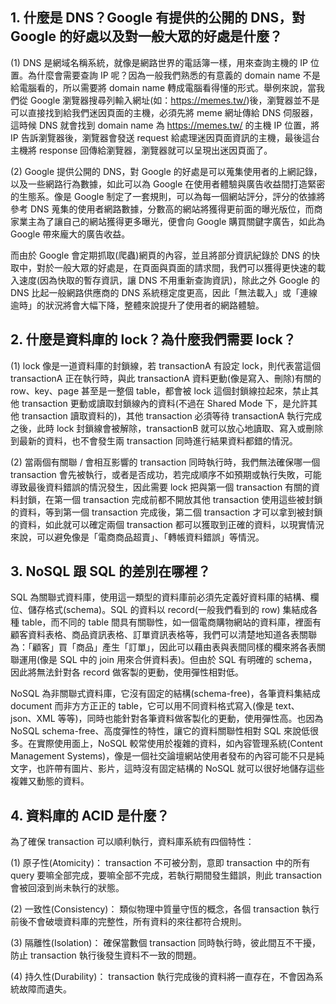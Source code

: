 ## 1. 什麼是 DNS？Google 有提供的公開的 DNS，對 Google 的好處以及對一般大眾的好處是什麼？
(1) DNS 是網域名稱系統，就像是網路世界的電話簿一樣，用來查詢主機的 IP 位置。為什麼會需要查詢 IP 呢？因為一般我們熟悉的有意義的 domain name 不是給電腦看的，所以需要將 domain name 轉成電腦看得懂的形式。舉例來說，當我們從 Google 瀏覽器搜尋列輸入網址(如：https://memes.tw/)後，瀏覽器並不是可以直接找到給我們迷因頁面的主機，必須先將 meme 網址傳給 DNS 伺服器，這時候 DNS 就會找到 domain name 為 https://memes.tw/ 的主機 IP 位置，將 IP 告訴瀏覽器後，瀏覽器會發送 request 給處理迷因頁面資訊的主機，最後這台主機將 response 回傳給瀏覽器，瀏覽器就可以呈現出迷因頁面了。

(2) Google 提供公開的 DNS，對 Google 的好處是可以蒐集使用者的上網記錄，以及一些網路行為數據，如此可以為 Google 在使用者體驗與廣告收益間打造緊密的生態系。像是 Google 制定了一套規則，可以為每一個網站評分，評分的依據將參考 DNS 蒐集的使用者網路數據，分數高的網站將獲得更前面的曝光版位，而商家業主為了讓自己的網站獲得更多曝光，便會向 Google 購買關鍵字廣告，如此為 Google 帶來龐大的廣告收益。

而由於 Google 會定期抓取(爬蟲)網頁的內容，並且將部分資訊紀錄於 DNS 的快取中，對於一般大眾的好處是，在頁面與頁面的請求間，我們可以獲得更快速的載入速度(因為快取的暫存資訊，讓 DNS 不用重新查詢資訊)，除此之外 Google 的 DNS 比起一般網路供應商的 DNS 系統穩定度更高，因此「無法載入」或「連線逾時」的狀況將會大幅下降，整體來說提升了使用者的網路體驗。


## 2. 什麼是資料庫的 lock？為什麼我們需要 lock？
(1) lock 像是一道資料庫的封鎖線，若 transactionA 有設定 lock，則代表當這個 transactionA 正在執行時，與此 transactionA 資料更動(像是寫入、刪除)有關的 row、key、page 甚至是一整個 table，都會被 lock 這個封鎖線拉起來，禁止其他 transaction 更動或讀取封鎖線內的資料(不過在 Shared Mode 下，是允許其他 transaction 讀取資料的)，其他 transaction 必須等待 transactionA 執行完成之後，此時 lock 封鎖線會被解除，transactionB 就可以放心地讀取、寫入或刪除到最新的資料，也不會發生兩 transaction 同時進行結果資料都錯的情況。

(2) 當兩個有關聯 / 會相互影響的 transaction 同時執行時，我們無法確保哪一個 transaction 會先被執行，或者是否成功，若完成順序不如預期或執行失敗，可能導致最後資料錯誤的情況發生，因此需要 lock 把與第一個 transaction 有關的資料封鎖，在第一個 transaction 完成前都不開放其他 transaction 使用這些被封鎖的資料，等到第一個 transaction 完成後，第二個 transaction 才可以拿到被封鎖的資料，如此就可以確定兩個 transaction 都可以獲取到正確的資料，以現實情況來說，可以避免像是「電商商品超賣」、「轉帳資料錯誤」等情況。


## 3. NoSQL 跟 SQL 的差別在哪裡？
SQL 為關聯式資料庫，使用這一類型的資料庫前必須先定義好資料庫的結構、欄位、儲存格式(schema)。SQL 的資料以 record(一般我們看到的 row) 集結成各種 table，而不同的 table 間具有關聯性，如一個電商購物網站的資料庫，裡面有顧客資料表格、商品資訊表格、訂單資訊表格等，我們可以清楚地知道各表關聯為：「顧客」買「商品」產生「訂單」，因此可以藉由表與表間同樣的欄來將各表關聯運用(像是 SQL 中的 join 用來合併資料表)。但由於 SQL 有明確的 schema，因此將無法針對各 record 做客製的更動，使用彈性相對低。

NoSQL 為非關聯式資料庫，它沒有固定的結構(schema-free)，各筆資料集結成 document 而非方方正正的 table，它可以用不同資料格式寫入(像是 text、json、XML 等等)，同時也能針對各筆資料做客製化的更動，使用彈性高。也因為 NoSQL schema-free、高度彈性的特性，讓它的資料關聯性相對 SQL 來說低很多。在實際使用面上，NoSQL 較常使用於複雜的資料，如內容管理系統(Content Management Systems)，像是一個社交論壇網站使用者發布的內容可能不只是純文字，也許帶有圖片、影片，這時沒有固定結構的 NoSQL 就可以很好地儲存這些複雜又動態的資料。


## 4. 資料庫的 ACID 是什麼？
為了確保 transaction 可以順利執行，資料庫系統有四個特性：

(1) 原子性(Atomicity)：
transaction 不可被分割，意即 transaction 中的所有 query 要嘛全部完成，要嘛全部不完成，若執行期間發生錯誤，則此 transaction 會被回滾到尚未執行的狀態。

(2) 一致性(Consistency)：
類似物理中質量守恆的概念，各個 transaction 執行前後不會破壞資料庫的完整性，所有資料的來往都符合規則。

(3) 隔離性(Isolation)：
確保當數個 transaction 同時執行時，彼此間互不干擾，防止 transaction 執行後發生資料不一致的問題。

(4) 持久性(Durability)：
transaction 執行完成後的資料將一直存在，不會因為系統故障而遺失。
